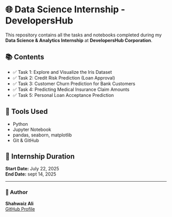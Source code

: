 # 🌐 Data Science Internship - DevelopersHub

This repository contains all the tasks and notebooks completed during my **Data Science & Analytics Internship** at **DevelopersHub Corporation**.

## 📚 Contents

- ✅ Task 1: Explore and Visualize the Iris Dataset
- ✅ Task 2: Credit Risk Prediction (Loan Approval)
- ✅ Task 3: Customer Churn Prediction for Bank Customers
- ✅ Task 4: Predicting Medical Insurance Claim Amounts
- ✅ Task 5: Personal Loan Acceptance Prediction

## 🧰 Tools Used

- Python
- Jupyter Notebook
- pandas, seaborn, matplotlib
- Git & GitHub

## 📅 Internship Duration
**Start Date:** July 22, 2025  
**End Date:** sept 14, 2025

---

### 👤 Author

**Shahwaiz Ali**  
[GitHub Profile](https://github.com/SyedSh)  

